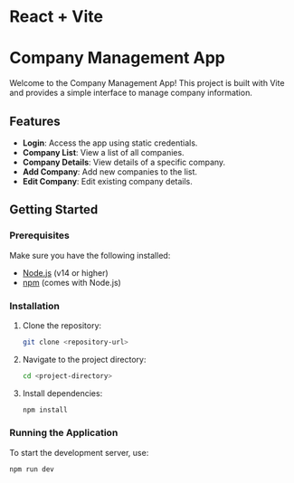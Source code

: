 # React + Vite

# Company Management App

Welcome to the Company Management App! This project is built with Vite and provides a simple interface to manage company information.

## Features

- **Login**: Access the app using static credentials.
- **Company List**: View a list of all companies.
- **Company Details**: View details of a specific company.
- **Add Company**: Add new companies to the list.
- **Edit Company**: Edit existing company details.

## Getting Started

### Prerequisites

Make sure you have the following installed:

- [Node.js](https://nodejs.org/) (v14 or higher)
- [npm](https://www.npmjs.com/) (comes with Node.js)

### Installation

1. Clone the repository:

    ```bash
    git clone <repository-url>
    ```

2. Navigate to the project directory:

    ```bash
    cd <project-directory>
    ```

3. Install dependencies:

    ```bash
    npm install
    ```

### Running the Application

To start the development server, use:

```bash
npm run dev
